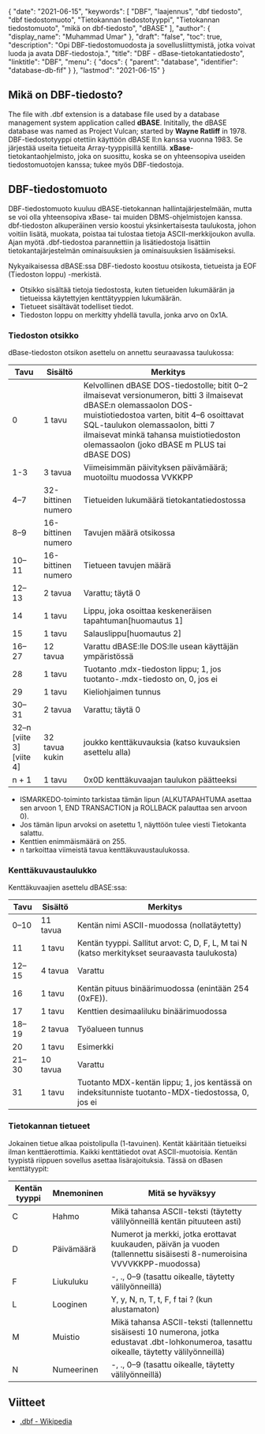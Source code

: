 {
  "date": "2021-06-15",
  "keywords": [
"DBF",
"laajennus",
"dbf tiedosto",
"dbf tiedostomuoto",
"Tietokannan tiedostotyyppi",
"Tietokannan tiedostomuoto",
"mikä on dbf-tiedosto",
"dBASE"
],
  "author": {
    "display_name": "Muhammad Umar"
},
  "draft": "false",
  "toc": true,
  "description": "Opi DBF-tiedostomuodosta ja sovellusliittymistä, jotka voivat luoda ja avata DBF-tiedostoja.",
  "title": "DBF - dBase-tietokantatiedosto",
  "linktitle": "DBF",
  "menu": {
    "docs": {
      "parent": "database",
      "identifier": "database-db-fif"
}
},
  "lastmod": "2021-06-15"
}

## Mikä on DBF-tiedosto?
The file with .dbf extension is a database file used by a database management system application called **dBASE**. Inititally, the dBASE database was named as Project Vulcan; started by **Wayne Ratliff** in 1978. DBF-tiedostotyyppi otettiin käyttöön dBASE II:n kanssa vuonna 1983. Se järjestää useita tietueita Array-tyyppisillä kentillä. **xBase**-tietokantaohjelmisto, joka on suosittu, koska se on yhteensopiva useiden tiedostomuotojen kanssa; tukee myös DBF-tiedostoja.

## DBF-tiedostomuoto
DBF-tiedostomuoto kuuluu dBASE-tietokannan hallintajärjestelmään, mutta se voi olla yhteensopiva xBase- tai muiden DBMS-ohjelmistojen kanssa. dbf-tiedoston alkuperäinen versio koostui yksinkertaisesta taulukosta, johon voitiin lisätä, muokata, poistaa tai tulostaa tietoja ASCII-merkkijoukon avulla. Ajan myötä .dbf-tiedostoa parannettiin ja lisätiedostoja lisättiin tietokantajärjestelmän ominaisuuksien ja ominaisuuksien lisäämiseksi.

Nykyaikaisessa dBASE:ssa DBF-tiedosto koostuu otsikosta, tietueista ja EOF (Tiedoston loppu) -merkistä.

- Otsikko sisältää tietoja tiedostosta, kuten tietueiden lukumäärän ja tietueissa käytettyjen kenttätyyppien lukumäärän.
- Tietueet sisältävät todelliset tiedot.
- Tiedoston loppu on merkitty yhdellä tavulla, jonka arvo on 0x1A.

### Tiedoston otsikko
dBase-tiedoston otsikon asettelu on annettu seuraavassa taulukossa:

| Tavu | Sisältö | Merkitys |
---|---|---|
| 0 | 1 tavu | Kelvollinen dBASE DOS-tiedostolle; bitit 0–2 ilmaisevat versionumeron, bitti 3 ilmaisevat dBASE:n olemassaolon DOS-muistiotiedostoa varten, bitit 4–6 osoittavat SQL-taulukon olemassaolon, bitti 7 ilmaisevat minkä tahansa muistiotiedoston olemassaolon (joko dBASE m PLUS tai dBASE DOS) |
| 1-3 | 3 tavua | Viimeisimmän päivityksen päivämäärä; muotoiltu muodossa VVKKPP |
| 4–7 | 32-bittinen numero | Tietueiden lukumäärä tietokantatiedostossa |
| 8–9 | 16-bittinen numero | Tavujen määrä otsikossa |
| 10–11 | 16-bittinen numero | Tietueen tavujen määrä |
| 12–13 | 2 tavua | Varattu; täytä 0 |
| 14 | 1 tavu | Lippu, joka osoittaa keskeneräisen tapahtuman[huomautus 1] |
| 15 | 1 tavu | Salauslippu[huomautus 2] |
| 16–27 | 12 tavua | Varattu dBASE:lle DOS:lle usean käyttäjän ympäristössä |
| 28 | 1 tavu | Tuotanto .mdx-tiedoston lippu; 1, jos tuotanto-.mdx-tiedosto on, 0, jos ei |
| 29 | 1 tavu | Kieliohjaimen tunnus |
| 30–31 | 2 tavua | Varattu; täytä 0 |
| 32–n [viite 3][viite 4] | 32 tavua kukin | joukko kenttäkuvauksia (katso kuvauksien asettelu alla) |
| n + 1 | 1 tavu | 0x0D kenttäkuvaajan taulukon päätteeksi |

- ISMARKEDO-toiminto tarkistaa tämän lipun (ALKUTAPAHTUMA asettaa sen arvoon 1, END TRANSACTION ja ROLLBACK palauttaa sen arvoon 0).
- Jos tämän lipun arvoksi on asetettu 1, näyttöön tulee viesti Tietokanta salattu.
- Kenttien enimmäismäärä on 255.
- n tarkoittaa viimeistä tavua kenttäkuvaustaulukossa.

### Kenttäkuvaustaulukko
Kenttäkuvaajien asettelu dBASE:ssa:

| Tavu | Sisältö | Merkitys |
---|---|---|
| 0–10 | 11 tavua | Kentän nimi ASCII-muodossa (nollatäytetty) |
| 11 | 1 tavu | Kentän tyyppi. Sallitut arvot: C, D, F, L, M tai N (katso merkitykset seuraavasta taulukosta) |
| 12–15 | 4 tavua | Varattu |
| 16 | 1 tavu | Kentän pituus binäärimuodossa (enintään 254 (0xFE)). |
| 17 | 1 tavu | Kenttien desimaaliluku binäärimuodossa |
| 18–19 | 2 tavua | Työalueen tunnus |
| 20 | 1 tavu | Esimerkki |
| 21–30 | 10 tavua | Varattu |
| 31 | 1 tavu | Tuotanto MDX-kentän lippu; 1, jos kentässä on indeksitunniste tuotanto-MDX-tiedostossa, 0, jos ei |

### Tietokannan tietueet
Jokainen tietue alkaa poistolipulla (1-tavuinen). Kentät kääritään tietueiksi ilman kenttäerottimia. Kaikki kenttätiedot ovat ASCII-muotoisia. Kentän tyypistä riippuen sovellus asettaa lisärajoituksia. Tässä on dBasen kenttätyypit:

| Kentän tyyppi | Mnemoninen | Mitä se hyväksyy |
-------|-----|----|
| C | Hahmo | Mikä tahansa ASCII-teksti (täytetty välilyönneillä kentän pituuteen asti) |
| D | Päivämäärä | Numerot ja merkki, jotka erottavat kuukauden, päivän ja vuoden (tallennettu sisäisesti 8-numeroisina VVVVKKPP-muodossa) |
| F | Liukuluku | -, ., 0–9 (tasattu oikealle, täytetty välilyönneillä) |
| L | Looginen | Y, y, N, n, T, t, F, f tai ? (kun alustamaton) |
| M | Muistio | Mikä tahansa ASCII-teksti (tallennettu sisäisesti 10 numerona, jotka edustavat .dbt-lohkonumeroa, tasattu oikealle, täytetty välilyönneillä) |
| N | Numeerinen | -, ., 0–9 (tasattu oikealle, täytetty välilyönneillä) |









## Viitteet ##

* [.dbf - Wikipedia](https://en.wikipedia.org/wiki/.dbf)



